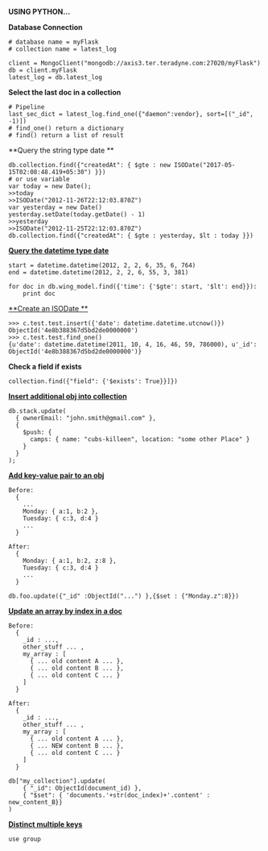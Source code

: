 **USING PYTHON...**

**Database Connection**

```
# database name = myFlask
# collection name = latest_log

client = MongoClient("mongodb://axis3.ter.teradyne.com:27020/myFlask")
db = client.myFlask
latest_log = db.latest_log
```

**Select the last doc in a collection**

```
# Pipeline
last_sec_dict = latest_log.find_one({"daemon":vendor}, sort=[("_id", -1)])
# find_one() return a dictionary
# find() return a list of result
```

**Query the string type date **

```
db.collection.find({"createdAt": { $gte : new ISODate("2017-05-15T02:08:48.419+05:30") }})
# or use variable
var today = new Date();
>>today
>>ISODate("2012-11-26T22:12:03.870Z")
var yesterday = new Date()
yesterday.setDate(today.getDate() - 1)
>>yesterday
>>ISODate("2012-11-25T22:12:03.870Z")
db.collection.find({"createdAt": { $gte : yesterday, $lt : today }})
```

[**Query the datetime type date**](https://stackoverflow.com/questions/11957595/mongodb-pymongo-query-with-datetime)

```
start = datetime.datetime(2012, 2, 2, 6, 35, 6, 764)
end = datetime.datetime(2012, 2, 2, 6, 55, 3, 381)

for doc in db.wing_model.find({'time': {'$gte': start, '$lt': end}}):
    print doc
```

[**Create an ISODate **](https://stackoverflow.com/questions/7651064/create-an-isodate-with-pymongo)

```
>>> c.test.test.insert({'date': datetime.datetime.utcnow()})
ObjectId('4e8b388367d5bd2de0000000')
>>> c.test.test.find_one()
{u'date': datetime.datetime(2011, 10, 4, 16, 46, 59, 786000), u'_id': ObjectId('4e8b388367d5bd2de0000000')}
```

**Check a field if exists**

```
collection.find({"field": {'$exists': True}}]})
```

[**Insert additional obj into collection**](https://stackoverflow.com/questions/17288439/mongodb-how-to-insert-additional-object-into-object-collection)

```
db.stack.update(
  { ownerEmail: "john.smith@gmail.com" },
  {
    $push: {
      camps: { name: "cubs-killeen", location: "some other Place" }
    }
  }
);
```

[**Add key-value pair to an obj**](https://stackoverflow.com/questions/38887155/how-to-add-key-value-pair-to-object-in-mongodb)

```
Before:
  {
    ...
    Monday: { a:1, b:2 },
    Tuesday: { c:3, d:4 }
    ...
  }

After:
  {
    Monday: { a:1, b:2, z:8 },
    Tuesday: { c:3, d:4 }
    ...
  }

db.foo.update({"_id" :ObjectId("...") },{$set : {"Monday.z":8}})
```

[**Update an array by index in a doc**](https://stackoverflow.com/questions/11372065/mongodb-how-do-i-update-a-single-subelement-in-an-array-referenced-by-the-inde)

```
Before:
  {
    _id : ...,
    other_stuff ... ,
    my_array : [
      { ... old content A ... },
      { ... old content B ... },
      { ... old content C ... }
    ]
  }

After:
  {
    _id : ...,
    other_stuff ... ,
    my_array : [
      { ... old content A ... },
      { ... NEW content B ... },
      { ... old content C ... }
    ]
  }
  
db["my_collection"].update(
    { "_id": ObjectId(document_id) },
    { "$set": { 'documents.'+str(doc_index)+'.content' : new_content_B}}
)
```



[**Distinct multiple keys**](https://stackoverflow.com/questions/11973725/how-to-efficiently-perform-distinct-with-multiple-keys)

```
use group
```



